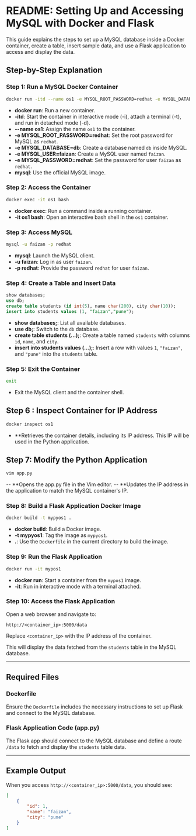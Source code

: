 # README: Setting Up and Accessing MySQL with Docker and Flask

This guide explains the steps to set up a MySQL database inside a Docker container, create a table, insert sample data, and use a Flask application to access and display the data.

## Step-by-Step Explanation

### Step 1: Run a MySQL Docker Container
```bash
docker run -itd --name os1 -e MYSQL_ROOT_PASSWORD=redhat -e MYSQL_DATABASE=db -e MYSQL_USER=faizan -e MYSQL_PASSWORD=redhat mysql
```
- **docker run**: Run a new container.
- **-itd**: Start the container in interactive mode (-i), attach a terminal (-t), and run in detached mode (-d).
- **--name os1**: Assign the name `os1` to the container.
- **-e MYSQL_ROOT_PASSWORD=redhat**: Set the root password for MySQL as `redhat`.
- **-e MYSQL_DATABASE=db**: Create a database named `db` inside MySQL.
- **-e MYSQL_USER=faizan**: Create a MySQL user named `faizan`.
- **-e MYSQL_PASSWORD=redhat**: Set the password for user `faizan` as `redhat`.
- **mysql**: Use the official MySQL image.

### Step 2: Access the Container
```bash
docker exec -it os1 bash
```
- **docker exec**: Run a command inside a running container.
- **-it os1 bash**: Open an interactive bash shell in the `os1` container.

### Step 3: Access MySQL
```bash
mysql -u faizan -p redhat
```
- **mysql**: Launch the MySQL client.
- **-u faizan**: Log in as user `faizan`.
- **-p redhat**: Provide the password `redhat` for user `faizan`.

### Step 4: Create a Table and Insert Data
```sql
show databases;
use db;
create table students (id int(5), name char(200), city char(10));
insert into students values (1, "faizan","pune");
```
- **show databases;**: List all available databases.
- **use db;**: Switch to the `db` database.
- **create table students (...);**: Create a table named `students` with columns `id`, `name`, and `city`.
- **insert into students values (...);**: Insert a row with values `1`, `"faizan"`, and `"pune"` into the `students` table.

### Step 5: Exit the Container
```bash
exit
```
- Exit the MySQL client and the container shell.


## Step 6 : Inspect Container for IP Address
```bash
docker inspect os1
```
- **Retrieves the container details, including its IP address. This IP will be used in the Python application.

## Step 7: Modify the Python Application

```bash
vim app.py
```
-- **Opens the app.py file in the Vim editor.
-- **Updates the IP address in the application to match the MySQL container's IP.


### Step 8: Build a Flask Application Docker Image
```bash
docker build -t mypyos1 .
```
- **docker build**: Build a Docker image.
- **-t mypyos1**: Tag the image as `mypyos1`.
- **.**: Use the `Dockerfile` in the current directory to build the image.

### Step 9: Run the Flask Application
```bash
docker run -it mypos1
```
- **docker run**: Start a container from the `mypos1` image.
- **-it**: Run in interactive mode with a terminal attached.

### Step 10: Access the Flask Application
Open a web browser and navigate to:
```
http://<container_ip>:5000/data
```
Replace `<container_ip>` with the IP address of the container.

This will display the data fetched from the `students` table in the MySQL database.

---

## Required Files

### Dockerfile
Ensure the `Dockerfile` includes the necessary instructions to set up Flask and connect to the MySQL database.

### Flask Application Code (app.py)
The Flask app should connect to the MySQL database and define a route `/data` to fetch and display the `students` table data.

---

## Example Output
When you access `http://<container_ip>:5000/data`, you should see:
```json
[
    {
        "id": 1,
        "name": "faizan",
        "city": "pune"
    }
]

